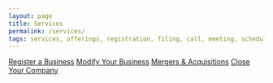 ```yaml
---
layout: page
title: Services
permalink: /services/
tags: services, offerings, registration, filing, call, meeting, schedule, message, registration, business, llc, sole-proprietorship, partnership, corporation
---
```



<link rel="stylesheet" href="{{ '/assets/css/pricing.css' | relative_url }}">

<div class="button-container">
    <a href="/register/" class="main-button">Register a Business</a>
    <a href="/modify/" class="main-button">Modify Your Business</a>
    <a href="/merge/" class="main-button">Mergers & Acquisitions</a>
    <a href="/close/" class="main-button">Close Your Company</a>
</div>




<!-- Calendly inline widget begin -->
<div class="calendly-inline-widget" data-url="https://calendly.com/businessinitiative/30-minute-consultation-call" style="min-width:320px;height:700px;"></div>
<script type="text/javascript" src="https://assets.calendly.com/assets/external/widget.js" async></script>
<!-- Calendly inline widget end -->


